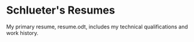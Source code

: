 # Schlueter's Resumes

My primary resume, resume.odt, includes my technical qualifications and work history.
